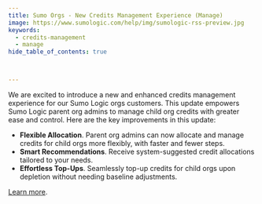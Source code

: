 ```yaml
---
title: Sumo Orgs - New Credits Management Experience (Manage) 
image: https://www.sumologic.com/help/img/sumologic-rss-preview.jpg
keywords:
  - credits-management
  - manage
hide_table_of_contents: true



---
```


We are excited to introduce a new and enhanced credits management experience for our Sumo Logic orgs customers. This update empowers Sumo Logic parent org admins to manage child org credits with greater ease and control. Here are the key improvements in this update:

- **Flexible Allocation**. Parent org admins can now allocate and manage credits for child orgs more flexibly, with faster and fewer steps.
- **Smart Recommendations**. Receive system-suggested credit allocations tailored to your needs.
- **Effortless Top-Ups**. Seamlessly top-up credits for child orgs upon depletion without needing baseline adjustments.

[Learn more](/docs/manage/manage-subscription/create-manage-orgs#create-a-new-child-organization).
